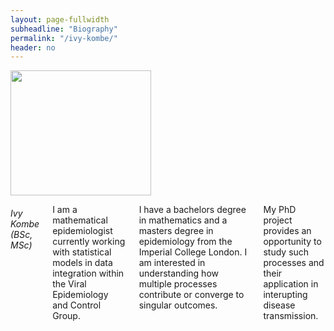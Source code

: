 ```yaml
---
layout: page-fullwidth
subheadline: "Biography"
permalink: "/ivy-kombe/"
header: no
---
```

<div class = "row">
<div class = "small-4 columns">
<img src="{{ site.url }}/images/Ivy-Kombe.jpg" alt="" height="200" width="225">
</div>


<div class = "small-8 columns" >
<h6>Ivy Kombe (BSc, MSc)</h6>
<p class="text-justify">
I am a mathematical epidemiologist currently working with statistical models
in data integration within the Viral Epidemiology and Control Group.
</p>

<p class="text-justify">
I have a bachelors degree in mathematics and a masters degree in 
epidemiology from the Imperial College London. I am interested in understanding how multiple processes
contribute or converge to singular outcomes.
</p>

<p class="text-justify">
My PhD project provides an opportunity to study such processes and their application in
interupting disease transmission.
</p>
</div>

